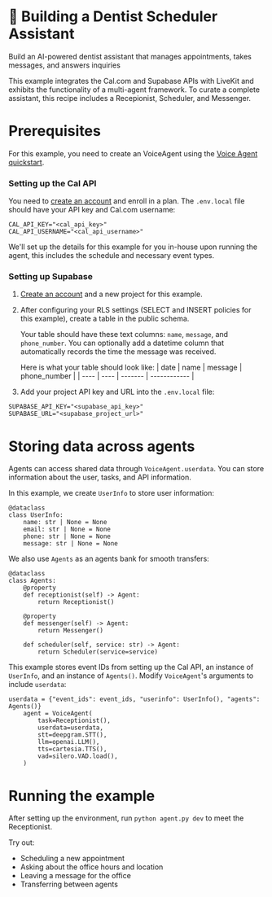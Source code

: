 # :tooth: Building a Dentist Scheduler Assistant
Build an AI-powered dentist assistant that manages appointments, takes messages, and answers inquiries

This example integrates the Cal.com and Supabase APIs with LiveKit and exhibits the functionality of a multi-agent framework. To curate a complete assistant, this recipe includes a Recepionist, Scheduler, and Messenger.

# Prerequisites
For this example, you need to create an VoiceAgent using the [Voice Agent quickstart](https://docs.livekit.io/agents/quickstarts/voice-agent/).

### Setting up the Cal API
You need to [create an account](https://app.cal.com/signup) and enroll in a plan. The `.env.local` file should have your API key and Cal.com username:
```
CAL_API_KEY="<cal_api_key>"
CAL_API_USERNAME="<cal_api_username>"
```

We'll set up the details for this example for you in-house upon running the agent, this includes the schedule and necessary event types.

### Setting up Supabase
1. [Create an account](https://supabase.com/dashboard/sign-up) and a new project for this example. 
2. After configuring your RLS settings (SELECT and INSERT policies for this example), create a table in the public schema. 

    Your table should have these text columns: `name`, `message`, and `phone_number`. You can optionally add a datetime column that     automatically records the time the message was received.
  
    Here is what your table should look like:
    | date | name | message | phone_number |
    | ---- | ---- | ------- | ------------ |
  

3. Add your project API key and URL into the `.env.local` file:
```
SUPABASE_API_KEY="<supabase_api_key>"
SUPABASE_URL="<supabase_project_url>"
```

# Storing data across agents
Agents can access shared data through `VoiceAgent.userdata`. You can store information about the user, tasks, and API information. 

In this example, we create `UserInfo` to store user information:
```
@dataclass
class UserInfo:
    name: str | None = None
    email: str | None = None
    phone: str | None = None
    message: str | None = None
```

We also use `Agents` as an agents bank for smooth transfers:
```
@dataclass
class Agents:
    @property
    def receptionist(self) -> Agent:
        return Receptionist()

    @property
    def messenger(self) -> Agent:
        return Messenger()

    def scheduler(self, service: str) -> Agent:
        return Scheduler(service=service)

```


This example stores event IDs from setting up the Cal API, an instance of `UserInfo`, and an instance of `Agents()`. Modify `VoiceAgent`'s arguments to include `userdata`:
```
userdata = {"event_ids": event_ids, "userinfo": UserInfo(), "agents": Agents()}
    agent = VoiceAgent(
        task=Receptionist(),
        userdata=userdata,
        stt=deepgram.STT(),
        llm=openai.LLM(),
        tts=cartesia.TTS(),
        vad=silero.VAD.load(),
    )
```

# Running the example
After setting up the environment, run `python agent.py dev` to meet the Receptionist.

Try out:
- Scheduling a new appointment 
- Asking about the office hours and location
- Leaving a message for the office
- Transferring between agents





